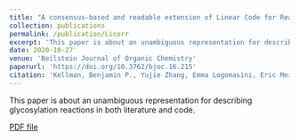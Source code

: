 ```yaml
---
title: "A consensus-based and readable extension of Linear Code for Reaction Rules (LiCoRR)"
collection: publications
permalink: /publication/Licorr
excerpt: 'This paper is about an unambiguous representation for describing glycosylation reactions in both literature and code.'
date: 2020-10-27'
venue: 'Beilstein Journal of Organic Chemistry'
paperurl: 'https://doi.org/10.3762/bjoc.16.215'
citation: 'Kellman, Benjamin P., Yujie Zhang, Emma Logomasini, Eric Meinhardt, Austin WT Chiang, James T. Sorrentino, Chenguang LIang et al. "A consensus-based and readable extension of Linear Code for Reaction Rules (LiCoRR)." BioRxiv (2020).'
---
```

This paper is about an unambiguous representation for describing glycosylation reactions in both literature and code.

[PDF file](https://www.beilstein-journals.org/bjoc/content/pdf/1860-5397-16-215.pdf)
